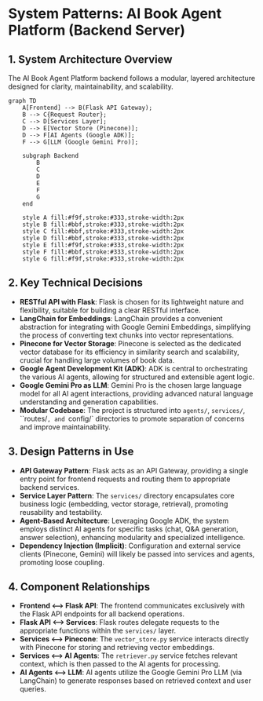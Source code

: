 # System Patterns: AI Book Agent Platform (Backend Server)

## 1. System Architecture Overview

The AI Book Agent Platform backend follows a modular, layered architecture designed for clarity, maintainability, and scalability.

```mermaid
graph TD
    A[Frontend] --> B(Flask API Gateway);
    B --> C{Request Router};
    C --> D[Services Layer];
    D --> E[Vector Store (Pinecone)];
    D --> F[AI Agents (Google ADK)];
    F --> G[LLM (Google Gemini Pro)];

    subgraph Backend
        B
        C
        D
        E
        F
        G
    end

    style A fill:#f9f,stroke:#333,stroke-width:2px
    style B fill:#bbf,stroke:#333,stroke-width:2px
    style C fill:#bbf,stroke:#333,stroke-width:2px
    style D fill:#bbf,stroke:#333,stroke-width:2px
    style E fill:#f9f,stroke:#333,stroke-width:2px
    style F fill:#bbf,stroke:#333,stroke-width:2px
    style G fill:#f9f,stroke:#333,stroke-width:2px
```

## 2. Key Technical Decisions

- **RESTful API with Flask**: Flask is chosen for its lightweight nature and flexibility, suitable for building a clear RESTful interface.
- **LangChain for Embeddings**: LangChain provides a convenient abstraction for integrating with Google Gemini Embeddings, simplifying the process of converting text chunks into vector representations.
- **Pinecone for Vector Storage**: Pinecone is selected as the dedicated vector database for its efficiency in similarity search and scalability, crucial for handling large volumes of book data.
- **Google Agent Development Kit (ADK)**: ADK is central to orchestrating the various AI agents, allowing for structured and extensible agent logic.
- **Google Gemini Pro as LLM**: Gemini Pro is the chosen large language model for all AI agent interactions, providing advanced natural language understanding and generation capabilities.
- **Modular Codebase**: The project is structured into `agents/`, `services/`, ``routes/`, and `config/` directories to promote separation of concerns and improve maintainability.

## 3. Design Patterns in Use

- **API Gateway Pattern**: Flask acts as an API Gateway, providing a single entry point for frontend requests and routing them to appropriate backend services.
- **Service Layer Pattern**: The `services/` directory encapsulates core business logic (embedding, vector storage, retrieval), promoting reusability and testability.
- **Agent-Based Architecture**: Leveraging Google ADK, the system employs distinct AI agents for specific tasks (chat, Q&A generation, answer selection), enhancing modularity and specialized intelligence.
- **Dependency Injection (Implicit)**: Configuration and external service clients (Pinecone, Gemini) will likely be passed into services and agents, promoting loose coupling.

## 4. Component Relationships

- **Frontend <--> Flask API**: The frontend communicates exclusively with the Flask API endpoints for all backend operations.
- **Flask API <--> Services**: Flask routes delegate requests to the appropriate functions within the `services/` layer.
- **Services <--> Pinecone**: The `vector_store.py` service interacts directly with Pinecone for storing and retrieving vector embeddings.
- **Services <--> AI Agents**: The `retriever.py` service fetches relevant context, which is then passed to the AI agents for processing.
- **AI Agents <--> LLM**: AI agents utilize the Google Gemini Pro LLM (via LangChain) to generate responses based on retrieved context and user queries.
